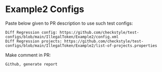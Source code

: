 # Example2 Configs
Paste below given to PR description to use such test configs:
```
Diff Regression config: https://github.com/checkstyle/test-configs/blob/main/IllegalToken/Example2/config.xml
Diff Regression projects: https://github.com/checkstyle/test-configs/blob/main/IllegalToken/Example2/list-of-projects.properties
```
Make comment in PR:
```
Github, generate report
```
